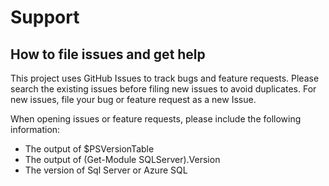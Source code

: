 # Support

## How to file issues and get help  

This project uses GitHub Issues to track bugs and feature requests. Please search the existing 
issues before filing new issues to avoid duplicates.  For new issues, file your bug or 
feature request as a new Issue.

When opening issues or feature requests, please include the following information:
- The output of $PSVersionTable
- The output of (Get-Module SQLServer).Version
- The version of Sql Server or Azure SQL
